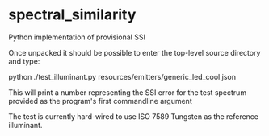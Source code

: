 # spectral_similarity
Python implementation of provisional SSI

Once unpacked it should be possible to enter the top-level source directory and type:

python ./test_illuminant.py resources/emitters/generic_led_cool.json

This will print a number representing the SSI error for the test spectrum provided as the program's first commandline argument

The test is currently hard-wired to use ISO 7589 Tungsten as the reference illuminant.




